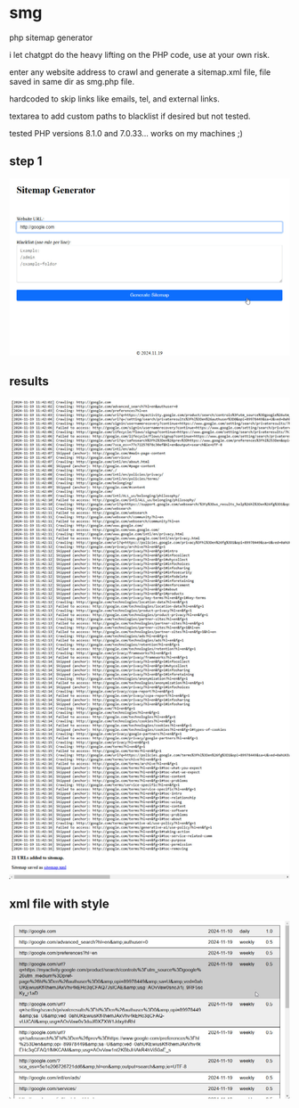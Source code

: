 # smg
php sitemap generator

i let chatgpt do the heavy lifting on the PHP code, use at your own risk.

enter any website address to crawl and generate a sitemap.xml file, file saved in same dir as smg.php file.

hardcoded to skip links like emails, tel, and external links.

textarea to add custom paths to blacklist if desired but not tested.

tested PHP versions 8.1.0 and 7.0.33... works on my machines ;)

## step 1
![screenshot of step 1](screenshot-01.jpg)

## results
![screenshot of results](screenshot-02.jpg)

## xml file with style
![screenshot of xml file output with css style](screenshot-xml-output-w-style.jpg)